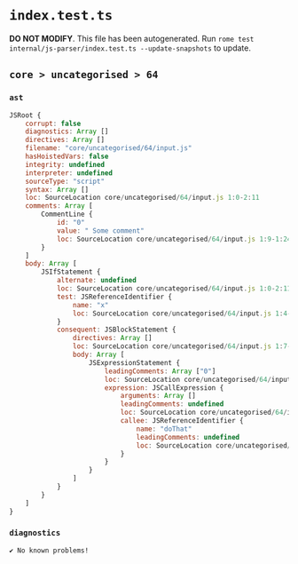 # `index.test.ts`

**DO NOT MODIFY**. This file has been autogenerated. Run `rome test internal/js-parser/index.test.ts --update-snapshots` to update.

## `core > uncategorised > 64`

### `ast`

```javascript
JSRoot {
	corrupt: false
	diagnostics: Array []
	directives: Array []
	filename: "core/uncategorised/64/input.js"
	hasHoistedVars: false
	integrity: undefined
	interpreter: undefined
	sourceType: "script"
	syntax: Array []
	loc: SourceLocation core/uncategorised/64/input.js 1:0-2:11
	comments: Array [
		CommentLine {
			id: "0"
			value: " Some comment"
			loc: SourceLocation core/uncategorised/64/input.js 1:9-1:24
		}
	]
	body: Array [
		JSIfStatement {
			alternate: undefined
			loc: SourceLocation core/uncategorised/64/input.js 1:0-2:11
			test: JSReferenceIdentifier {
				name: "x"
				loc: SourceLocation core/uncategorised/64/input.js 1:4-1:5 (x)
			}
			consequent: JSBlockStatement {
				directives: Array []
				loc: SourceLocation core/uncategorised/64/input.js 1:7-2:11
				body: Array [
					JSExpressionStatement {
						leadingComments: Array ["0"]
						loc: SourceLocation core/uncategorised/64/input.js 2:0-2:9
						expression: JSCallExpression {
							arguments: Array []
							leadingComments: undefined
							loc: SourceLocation core/uncategorised/64/input.js 2:0-2:8
							callee: JSReferenceIdentifier {
								name: "doThat"
								leadingComments: undefined
								loc: SourceLocation core/uncategorised/64/input.js 2:0-2:6 (doThat)
							}
						}
					}
				]
			}
		}
	]
}
```

### `diagnostics`

```
✔ No known problems!

```
